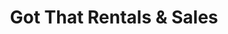 ---
title: "Got That Rentals & Sales"
url: /essex-junction/got-that-rentals-und-sales/
shop: Mieten
---